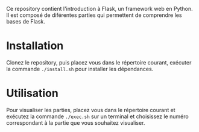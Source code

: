 Ce repository contient l'introduction à Flask, un framework web en Python. Il est composé de diférentes parties qui permettent de comprendre les bases de Flask.

# Installation

Clonez le repository, puis placez vous dans le répertoire courant, exécuter la commande `./install.sh` pour installer les dépendances.

# Utilisation

Pour visualiser les parties, placez vous dans le répertoire courant et exécutez la commande `./exec.sh` sur un terminal et choisissez le numéro correspondant à la partie que vous souhaitez visualiser. 


